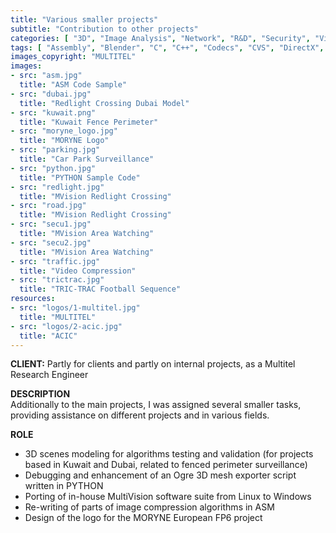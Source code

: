 ```yaml
---
title: "Various smaller projects"
subtitle: "Contribution to other projects"
categories: [ "3D", "Image Analysis", "Network", "R&D", "Security", "Video" ]
tags: [ "Assembly", "Blender", "C", "C++", "Codecs", "CVS", "DirectX", "FFmpeg", "GCC", "Gimp", "IPC", "Linux", "OGRE", "OpenGL", "Python", "Scripting", "Visual Studio", "Windows" ]
images_copyright: "MULTITEL"
images:
- src: "asm.jpg"
  title: "ASM Code Sample"
- src: "dubai.jpg"
  title: "Redlight Crossing Dubai Model"
- src: "kuwait.png"
  title: "Kuwait Fence Perimeter"
- src: "moryne_logo.jpg"
  title: "MORYNE Logo"
- src: "parking.jpg"
  title: "Car Park Surveillance"
- src: "python.jpg"
  title: "PYTHON Sample Code"
- src: "redlight.jpg"
  title: "MVision Redlight Crossing"
- src: "road.jpg"
  title: "MVision Redlight Crossing"
- src: "secu1.jpg"
  title: "MVision Area Watching"
- src: "secu2.jpg"
  title: "MVision Area Watching"
- src: "traffic.jpg"
  title: "Video Compression"
- src: "trictrac.jpg"
  title: "TRIC-TRAC Football Sequence"
resources:
- src: "logos/1-multitel.jpg"
  title: "MULTITEL"
- src: "logos/2-acic.jpg"
  title: "ACIC"
---
```


<b>CLIENT:</b> Partly for clients and partly on internal projects, as a Multitel Research Engineer<br>

<b>DESCRIPTION</b><br>
Additionally to the main projects, I was assigned several smaller tasks, providing assistance on different projects and in various fields.<br>

<b>ROLE</b><br>
- 3D scenes modeling for algorithms testing and validation (for projects based in Kuwait and Dubai, related to fenced perimeter surveillance)<br>
- Debugging and enhancement of an Ogre 3D mesh exporter script written in PYTHON<br>
- Porting of in-house MultiVision software suite from Linux to Windows<br>
- Re-writing of parts of image compression algorithms in ASM<br>
- Design of the logo for the MORYNE European FP6 project<br>
